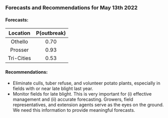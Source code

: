 ###  Forecasts and Recommendations for May 13th 2022
#### Forecasts:

| Location | P(outbreak) |
| :---: | :---: |
| Othello | 0.70 |
| Prosser | 0.93 |
| Tri-Cities | 0.53 |

#### Recommendations:

* Eliminate culls, tuber refuse, and volunteer potato plants, especially in fields with or near late blight last year.
* Monitor fields for late blight. This is very important for (i) effective management and (ii) accurate forecasting. Growers, field representatives, and extension agents serve as the eyes on the ground. We need this information to provide meaningful forecasts.
